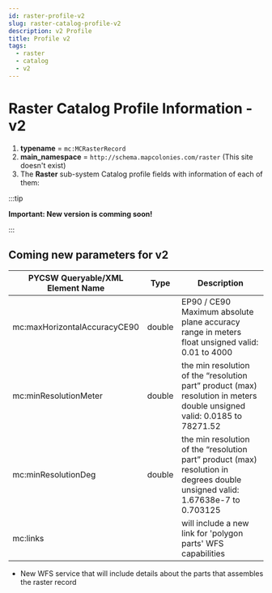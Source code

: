 ```yaml
---
id: raster-profile-v2
slug: raster-catalog-profile-v2
description: v2 Profile
title: Profile v2
tags:
  - raster
  - catalog
  - v2
---
```


# Raster Catalog Profile Information - v2

1. **typename** = `mc:MCRasterRecord`
2. **main_namespace** = `http://schema.mapcolonies.com/raster` (This site doesn't exist)
3. The **Raster** sub-system Catalog profile fields with information of each of them:



:::tip
<p style={{color:"red", }}><b>Important: New version is comming soon!</b></p>
:::

## Coming new parameters for v2

| **PYCSW Queryable/XML <br/> Element Name** | **Type** | **Description** |
| ----------- | ----------- | ----------- |
| mc:maxHorizontalAccuracyCE90 | double | EP90 / CE90 Maximum absolute plane accuracy range in meters float unsigned valid: 0.01 to 4000 |
| mc:minResolutionMeter | double | the min resolution of the “resolution part” product (max) resolution in meters double unsigned valid: 0.0185 to 78271.52 |
| mc:minResolutionDeg | double | the min resolution of the “resolution part” product (max) resolution in degrees double unsigned valid: 1.67638e-7 to 0.703125 |
mc:links | | will include a new link for 'polygon parts' WFS capabilities


- New WFS service that will include details about the parts that assembles the raster record